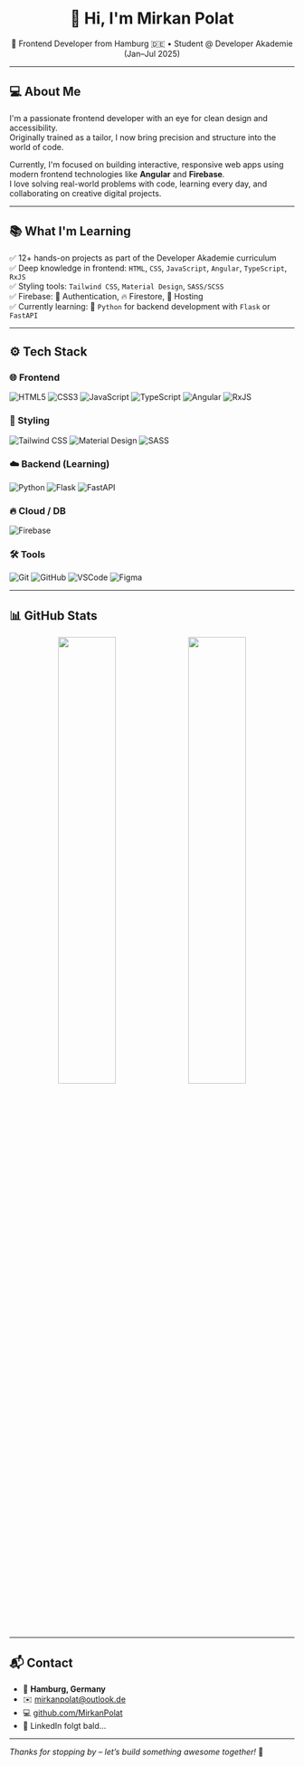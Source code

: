 <h1 align="center">👋 Hi, I'm Mirkan Polat</h1>
<p align="center">
🎯 Frontend Developer from Hamburg 🇩🇪 • Student @ Developer Akademie (Jan–Jul 2025)
</p>

---

## 💻 About Me

I'm a passionate frontend developer with an eye for clean design and accessibility.  
Originally trained as a tailor, I now bring precision and structure into the world of code.

Currently, I'm focused on building interactive, responsive web apps using modern frontend technologies like **Angular** and **Firebase**.  
I love solving real-world problems with code, learning every day, and collaborating on creative digital projects.

---
## 📚 What I'm Learning

✅ 12+ hands-on projects as part of the Developer Akademie curriculum  
✅ Deep knowledge in frontend: `HTML`, `CSS`, `JavaScript`, `Angular`, `TypeScript`, `RxJS`  
✅ Styling tools: `Tailwind CSS`, `Material Design`, `SASS/SCSS`  
✅ Firebase: 🔐 Authentication, 🔥 Firestore, 🚀 Hosting  
✅ Currently learning: 🐍 `Python` for backend development with `Flask` or `FastAPI`

---

## ⚙️ Tech Stack

### 🌐 Frontend
![HTML5](https://img.shields.io/badge/-HTML5-E34F26?style=flat&logo=html5&logoColor=white)
![CSS3](https://img.shields.io/badge/-CSS3-1572B6?style=flat&logo=css3)
![JavaScript](https://img.shields.io/badge/-JavaScript-F7DF1E?style=flat&logo=javascript&logoColor=black)
![TypeScript](https://img.shields.io/badge/-TypeScript-3178C6?style=flat&logo=typescript)
![Angular](https://img.shields.io/badge/-Angular-DD0031?style=flat&logo=angular&logoColor=white)
![RxJS](https://img.shields.io/badge/-RxJS-B7178C?style=flat&logo=reactivex&logoColor=white)

### 🎨 Styling
![Tailwind CSS](https://img.shields.io/badge/-TailwindCSS-38B2AC?style=flat&logo=tailwind-css&logoColor=white)
![Material Design](https://img.shields.io/badge/-Material--UI-0081CB?style=flat&logo=mui)
![SASS](https://img.shields.io/badge/-SASS-CC6699?style=flat&logo=sass&logoColor=white)

### ☁️ Backend (Learning)
![Python](https://img.shields.io/badge/-Python-3776AB?style=flat&logo=python&logoColor=white)
![Flask](https://img.shields.io/badge/-Flask-000000?style=flat&logo=flask)
![FastAPI](https://img.shields.io/badge/-FastAPI-009688?style=flat&logo=fastapi&logoColor=white)

### 🔥 Cloud / DB
![Firebase](https://img.shields.io/badge/-Firebase-FFCA28?style=flat&logo=firebase&logoColor=black)

### 🛠 Tools
![Git](https://img.shields.io/badge/-Git-F05032?style=flat&logo=git&logoColor=white)
![GitHub](https://img.shields.io/badge/-GitHub-181717?style=flat&logo=github)
![VSCode](https://img.shields.io/badge/-VS%20Code-007ACC?style=flat&logo=visual-studio-code)
![Figma](https://img.shields.io/badge/-Figma-F24E1E?style=flat&logo=figma)

---

## 📊 GitHub Stats

<p align="center">
  <img src="https://github-readme-stats.vercel.app/api?username=MirkanPolat&show_icons=true&theme=tokyonight" width="45%" />
  <img src="https://github-readme-stats.vercel.app/api/top-langs/?username=MirkanPolat&layout=compact&theme=tokyonight" width="45%" />
</p>

---

## 📬 Contact

- 📍 **Hamburg, Germany**  
- ✉️ [mirkanpolat@outlook.de](mailto:mirkanpolat@outlook.de)  
- 💻 [github.com/MirkanPolat](https://github.com/MirkanPolat)  
- 🔗 LinkedIn folgt bald...

---

_Thanks for stopping by – let’s build something awesome together!_ 🚀
